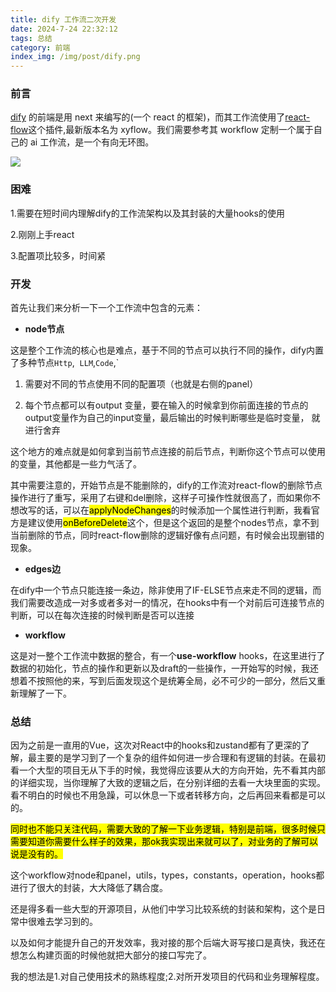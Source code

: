```yaml
---
title: dify 工作流二次开发
date: 2024-7-24 22:32:12
tags: 总结
category: 前端
index_img: /img/post/dify.png
---
```


### 前言

[dify](https://github.com/langgenius/dify/tree/main/web) 的前端是用 next 来编写的(一个 react 的框架)，而其工作流使用了[react-flow](https://github.com/xyflow/xyflow)这个插件,最新版本名为 xyflow。我们需要参考其 workflow 定制一个属于自己的 ai 工作流，是一个有向无环图。

![](https://img.badspider.top/%E5%8D%9A%E5%AE%A2/dify.jpg?e=1729933704&token=O5FexAXMDVkC96l0JKtw-Lt-5pW8odocO8uOerZ4:HZrH0ICHd9dPoIvbKMuiHwNCwyA=)

### 困难

1.需要在短时间内理解dify的工作流架构以及其封装的大量hooks的使用

2.刚刚上手react

3.配置项比较多，时间紧

### 开发

首先让我们来分析一下一个工作流中包含的元素：

- **node节点**

这是整个工作流的核心也是难点，基于不同的节点可以执行不同的操作，dify内置了多种节点`Http`,  `LLM`,`Code`,`

1. 需要对不同的节点使用不同的配置项（也就是右侧的panel）

2. 每个节点都可以有output 变量，要在输入的时候拿到你前面连接的节点的output变量作为自己的input变量，最后输出的时候判断哪些是临时变量， 就进行舍弃

这个地方的难点就是如何拿到当前节点连接的前后节点，判断你这个节点可以使用的变量，其他都是一些力气活了。

其中需要注意的，开始节点是不能删除的，dify的工作流对react-flow的删除节点操作进行了重写，采用了右键和del删除，这样子可操作性就很高了，而如果你不想改写的话，可以在<mark>applyNodeChanges</mark>的时候添加一个属性进行判断，我看官方是建议使用<mark>onBeforeDelete</mark>这个，但是这个返回的是整个nodes节点，拿不到当前删除的节点，同时react-flow删除的逻辑好像有点问题，有时候会出现删错的现象。

- **edges边**

在dify中一个节点只能连接一条边，除非使用了IF-ELSE节点来走不同的逻辑，而我们需要改造成一对多或者多对一的情况，在hooks中有一个对前后可连接节点的判断，可以在每次连接的时候判断是否可以连接

- **workflow**

这是对一整个工作流中数据的整合，有一个**use-workflow** hooks，在这里进行了数据的初始化，节点的操作和更新以及draft的一些操作，一开始写的时候，我还想着不按照他的来，写到后面发现这个是统筹全局，必不可少的一部分，然后又重新理解了一下。

### 总结

因为之前是一直用的Vue，这次对React中的hooks和zustand都有了更深的了解，最主要的是学习到了一个复杂的组件如何进一步合理和有逻辑的封装。在最初看一个大型的项目无从下手的时候，我觉得应该要从大的方向开始，先不看其内部的详细实现，当你理解了大致的逻辑之后，在分别详细的去看一大块里面的实现。看不明白的时候也不用急躁，可以休息一下或者转移方向，之后再回来看都是可以的。

<mark>同时也不能只关注代码，需要大致的了解一下业务逻辑，特别是前端，很多时候只需要知道你需要什么样子的效果，那ok我实现出来就可以了，对业务的了解可以说是没有的。</mark>

这个workflow对node和panel，utils，types，constants，operation，hooks都进行了很大的封装，大大降低了耦合度。

还是得多看一些大型的开源项目，从他们中学习比较系统的封装和架构，这个是日常中很难去学习到的。

以及如何才能提升自己的开发效率，我对接的那个后端大哥写接口是真快，我还在想怎么构建页面的时候他就把大部分的接口写完了。

我的想法是1.对自己使用技术的熟练程度;2.对所开发项目的代码和业务理解程度。